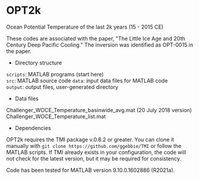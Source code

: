 # OPT2k

Ocean Potential Temperature of the last 2k years (15 - 2015 CE)

These codes are associated with the paper, "The Little Ice Age and 20th Century Deep Pacific Cooling."
The inversion was identified as OPT-0015 in the paper. 

* Directory structure

`scripts`: MATLAB programs (start here) \
`src`: MATLAB source code 
`data`: input data files for MATLAB code \
`output`: output files, user-generated directory

* Data files

Challenger_WOCE_Temperature_basinwide_avg.mat (20 July 2018 version) \
Challenger_WOCE_Temperature_list.mat 

* Dependencies

OPT2k requires the TMI package v.0.8.2 or greater. You can clone it
manually with `git clone https://github.com/ggebbie/TMI` or follow the
MATLAB scripts. If TMI already exists in your configuration, the code
will not check for the latest version, but it may be required for
consistency.

Code has been tested for MATLAB version 9.10.0.1602886 (R2021a).

